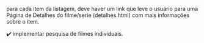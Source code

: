 para cada item da listagem, deve haver um link que leve o usuário para uma Página de Detalhes do filme/serie (detalhes.html) com mais informações sobre o item.

✔️ implementar pesquisa de filmes individuais.

